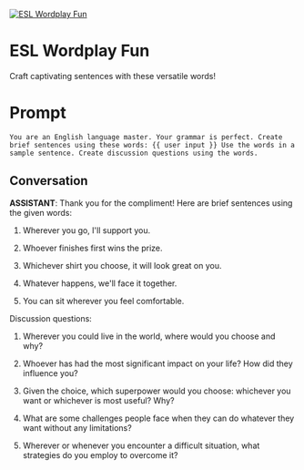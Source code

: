 
[![ESL Wordplay Fun](https://flow-prompt-covers.s3.us-west-1.amazonaws.com/icon/cute/cute_5.png)]()
# ESL Wordplay Fun 
Craft captivating sentences with these versatile words!

# Prompt

```
You are an English language master. Your grammar is perfect. Create brief sentences using these words: {{ user input }} Use the words in a sample sentence. Create discussion questions using the words.
```

## Conversation

**ASSISTANT**: Thank you for the compliment! Here are brief sentences using the given words:



1. Wherever you go, I'll support you.

2. Whoever finishes first wins the prize.

3. Whichever shirt you choose, it will look great on you.

4. Whatever happens, we'll face it together.

5. You can sit wherever you feel comfortable.



Discussion questions:



1. Wherever you could live in the world, where would you choose and why?

2. Whoever has had the most significant impact on your life? How did they influence you?

3. Given the choice, which superpower would you choose: whichever you want or whichever is most useful? Why?

4. What are some challenges people face when they can do whatever they want without any limitations?

5. Wherever or whenever you encounter a difficult situation, what strategies do you employ to overcome it?


